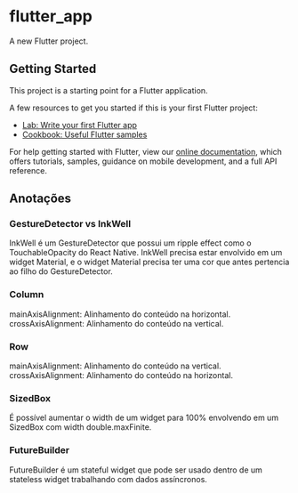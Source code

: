 # flutter_app

A new Flutter project.

## Getting Started

This project is a starting point for a Flutter application.

A few resources to get you started if this is your first Flutter project:

- [Lab: Write your first Flutter app](https://flutter.dev/docs/get-started/codelab)
- [Cookbook: Useful Flutter samples](https://flutter.dev/docs/cookbook)

For help getting started with Flutter, view our
[online documentation](https://flutter.dev/docs), which offers tutorials,
samples, guidance on mobile development, and a full API reference.

## Anotações

### GestureDetector vs InkWell

InkWell é um GestureDetector que possui um ripple effect como o TouchableOpacity do React Native. 
InkWell precisa estar envolvido em um widget Material, e o widget Material precisa ter uma cor que antes pertencia ao filho do GestureDetector.

### Column
mainAxisAlignment: Alinhamento do conteúdo na horizontal.
crossAxisAlignment: Alinhamento do conteúdo na vertical.

### Row
mainAxisAlignment: Alinhamento do conteúdo na vertical.
crossAxisAlignment: Alinhamento do conteúdo na horizontal.

### SizedBox
É possível aumentar o width de um widget para 100% envolvendo em um SizedBox com width double.maxFinite.

### FutureBuilder
FutureBuilder é um stateful widget que pode ser usado dentro de um stateless widget trabalhando com dados assíncronos. 